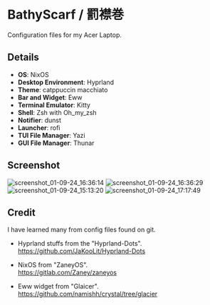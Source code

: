 # BathyScarf / 罰襟巻
Configuration files for my Acer Laptop.

## Details
- **OS**: NixOS
- **Desktop Environment**: Hyprland
- **Theme**: catppuccin macchiato
- **Bar and Widget**: Eww
- **Terminal Emulator**: Kitty
- **Shell**: Zsh with Oh_my_zsh
- **Notifier**: dunst
- **Launcher**: rofi
- **TUI File Manager**: Yazi
- **GUI File Manager**: Thunar

## Screenshot
![screenshot_01-09-24_16:36:14](https://github.com/user-attachments/assets/f7ae533e-69a3-4dc8-ac53-035d34d8b159)
![screenshot_01-09-24_16:36:29](https://github.com/user-attachments/assets/2352321f-f0c9-495a-821b-c56f20894157)
![screenshot_01-09-24_15:13:20](https://github.com/user-attachments/assets/4f564658-0114-401c-b518-e87924784cce)
![screenshot_01-09-24_17:17:49](https://github.com/user-attachments/assets/cd97ed66-fe84-4193-ad39-72daadbde5d2)


## Credit
I have learned many from config files found on git.

- Hyprland stuffs from the "Hyprland-Dots".  
  https://github.com/JaKooLit/Hyprland-Dots
  
- NixOS from "ZaneyOS".  
  https://gitlab.com/Zaney/zaneyos

- Eww widget from "Glaicer".  
  https://github.com/namishh/crystal/tree/glacier
